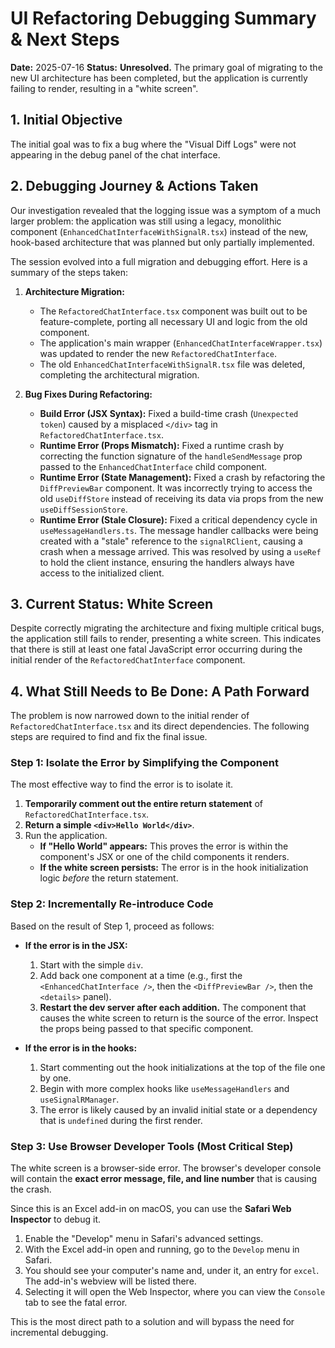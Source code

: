 # UI Refactoring Debugging Summary & Next Steps

**Date:** 2025-07-16
**Status:** **Unresolved.** The primary goal of migrating to the new UI architecture has been completed, but the application is currently failing to render, resulting in a "white screen".

## 1. Initial Objective

The initial goal was to fix a bug where the "Visual Diff Logs" were not appearing in the debug panel of the chat interface.

## 2. Debugging Journey & Actions Taken

Our investigation revealed that the logging issue was a symptom of a much larger problem: the application was still using a legacy, monolithic component (`EnhancedChatInterfaceWithSignalR.tsx`) instead of the new, hook-based architecture that was planned but only partially implemented.

The session evolved into a full migration and debugging effort. Here is a summary of the steps taken:

1.  **Architecture Migration:**
    *   The `RefactoredChatInterface.tsx` component was built out to be feature-complete, porting all necessary UI and logic from the old component.
    *   The application's main wrapper (`EnhancedChatInterfaceWrapper.tsx`) was updated to render the new `RefactoredChatInterface`.
    *   The old `EnhancedChatInterfaceWithSignalR.tsx` file was deleted, completing the architectural migration.

2.  **Bug Fixes During Refactoring:**
    *   **Build Error (JSX Syntax):** Fixed a build-time crash (`Unexpected token`) caused by a misplaced `</div>` tag in `RefactoredChatInterface.tsx`.
    *   **Runtime Error (Props Mismatch):** Fixed a runtime crash by correcting the function signature of the `handleSendMessage` prop passed to the `EnhancedChatInterface` child component.
    *   **Runtime Error (State Management):** Fixed a crash by refactoring the `DiffPreviewBar` component. It was incorrectly trying to access the old `useDiffStore` instead of receiving its data via props from the new `useDiffSessionStore`.
    *   **Runtime Error (Stale Closure):** Fixed a critical dependency cycle in `useMessageHandlers.ts`. The message handler callbacks were being created with a "stale" reference to the `signalRClient`, causing a crash when a message arrived. This was resolved by using a `useRef` to hold the client instance, ensuring the handlers always have access to the initialized client.

## 3. Current Status: White Screen

Despite correctly migrating the architecture and fixing multiple critical bugs, the application still fails to render, presenting a white screen. This indicates that there is still at least one fatal JavaScript error occurring during the initial render of the `RefactoredChatInterface` component.

## 4. What Still Needs to Be Done: A Path Forward

The problem is now narrowed down to the initial render of `RefactoredChatInterface.tsx` and its direct dependencies. The following steps are required to find and fix the final issue.

### Step 1: Isolate the Error by Simplifying the Component

The most effective way to find the error is to isolate it.

1.  **Temporarily comment out the entire return statement** of `RefactoredChatInterface.tsx`.
2.  **Return a simple `<div>Hello World</div>`**.
3.  Run the application.
    *   **If "Hello World" appears:** This proves the error is within the component's JSX or one of the child components it renders.
    *   **If the white screen persists:** The error is in the hook initialization logic *before* the return statement.

### Step 2: Incrementally Re-introduce Code

Based on the result of Step 1, proceed as follows:

*   **If the error is in the JSX:**
    1.  Start with the simple `div`.
    2.  Add back one component at a time (e.g., first the `<EnhancedChatInterface />`, then the `<DiffPreviewBar />`, then the `<details>` panel).
    3.  **Restart the dev server after each addition.** The component that causes the white screen to return is the source of the error. Inspect the props being passed to that specific component.

*   **If the error is in the hooks:**
    1.  Start commenting out the hook initializations at the top of the file one by one.
    2.  Begin with more complex hooks like `useMessageHandlers` and `useSignalRManager`.
    3.  The error is likely caused by an invalid initial state or a dependency that is `undefined` during the first render.

### Step 3: Use Browser Developer Tools (Most Critical Step)

The white screen is a browser-side error. The browser's developer console will contain the **exact error message, file, and line number** that is causing the crash.

Since this is an Excel add-in on macOS, you can use the **Safari Web Inspector** to debug it.

1.  Enable the "Develop" menu in Safari's advanced settings.
2.  With the Excel add-in open and running, go to the `Develop` menu in Safari.
3.  You should see your computer's name and, under it, an entry for `excel`. The add-in's webview will be listed there.
4.  Selecting it will open the Web Inspector, where you can view the `Console` tab to see the fatal error.

This is the most direct path to a solution and will bypass the need for incremental debugging.
